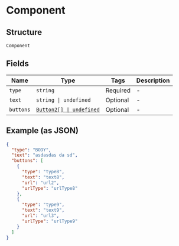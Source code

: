 
# Component

## Structure

`Component`

## Fields

| Name | Type | Tags | Description |
|  --- | --- | --- | --- |
| `type` | `string` | Required | - |
| `text` | `string \| undefined` | Optional | - |
| `buttons` | [`Button2[] \| undefined`](../../doc/models/button-2.md) | Optional | - |

## Example (as JSON)

```json
{
  "type": "BODY",
  "text": "asdasdas da sd",
  "buttons": [
    {
      "type": "type8",
      "text": "text8",
      "url": "url2",
      "urlType": "urlType8"
    },
    {
      "type": "type9",
      "text": "text9",
      "url": "url3",
      "urlType": "urlType9"
    }
  ]
}
```

